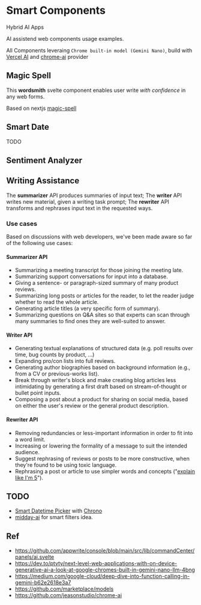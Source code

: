 # Smart Components

Hybrid AI Apps

AI assistend web components usage examples.

All Components leveraing `Chrome built-in model (Gemini Nano)`, build with [Vercel AI](https://vercel.com/ai) and [chrome-ai](https://github.com/jeasonstudio/chrome-ai) provider

## Magic Spell

This **wordsmith** svelte component enables user write *with confidence* in any web forms.

Based on nextjs [magic-spell](https://github.com/ai-ng/magic-spell/tree/main)

## Smart Date

TODO

## Sentiment Analyzer

## Writing Assistance

The **summarizer** API produces summaries of input text;
The **writer** API writes new material, given a writing task prompt;
The **rewriter** API transforms and rephrases input text in the requested ways.

### Use cases

Based on discussions with web developers, we've been made aware so far of the following use cases:

#### Summarizer API

- Summarizing a meeting transcript for those joining the meeting late.
- Summarizing support conversations for input into a database.
- Giving a sentence- or paragraph-sized summary of many product reviews.
- Summarizing long posts or articles for the reader, to let the reader judge whether to read the whole article.
- Generating article titles (a very specific form of summary).
- Summarizing questions on Q&A sites so that experts can scan through many summaries to find ones they are well-suited to answer.

#### Writer API

- Generating textual explanations of structured data (e.g. poll results over time, bug counts by product, …)
- Expanding pro/con lists into full reviews.
- Generating author biographies based on background information (e.g., from a CV or previous-works list).
- Break through writer's block and make creating blog articles less intimidating by generating a first draft based on stream-of-thought or bullet point inputs.
- Composing a post about a product for sharing on social media, based on either the user's review or the general product description.

#### Rewriter API

- Removing redundancies or less-important information in order to fit into a word limit.
- Increasing or lowering the formality of a message to suit the intended audience.
- Suggest rephrasing of reviews or posts to be more constructive, when they're found to be using toxic language.
- Rephrasing a post or article to use simpler words and concepts ("[explain like I'm 5](https://en.wiktionary.org/wiki/ELI5)").

## TODO

- [Smart Datetime Picker](https://dub.co/blog/smart-datetime-picker) with [Chrono](https://git.new/chrono)
- [midday-ai](https://github.com/midday-ai/midday) for smart filters idea.

## Ref

- <https://github.com/appwrite/console/blob/main/src/lib/commandCenter/panels/ai.svelte>
- <https://dev.to/ptvty/next-level-web-applications-with-on-device-generative-ai-a-look-at-google-chromes-built-in-gemini-nano-llm-4bng>
- <https://medium.com/google-cloud/deep-dive-into-function-calling-in-gemini-b62e2618e3a7>
- <https://github.com/marketplace/models>
- <https://github.com/jeasonstudio/chrome-ai>
